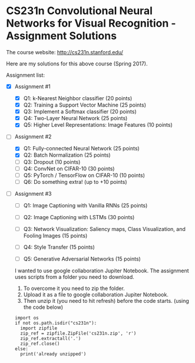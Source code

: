 
CS231n Convolutional Neural Networks for Visual Recognition - Assignment Solutions
===============

The course website: http://cs231n.stanford.edu/

Here are my solutions for this above course (Spring 2017).

Assignment list:

 - [X] Assignment #1
 	- [X] Q1: k-Nearest Neighbor classifier (20 points) 
 	- [X] Q2: Training a Support Vector Machine (25 points) 
 	- [X] Q3: Implement a Softmax classifier (20 points)
 	- [X] Q4: Two-Layer Neural Network (25 points) 
 	- [X] Q5: Higher Level Representations: Image Features (10 points)
    
 - [ ] Assignment #2
 	- [X] Q1: Fully-connected Neural Network (25 points)
 	- [X] Q2: Batch Normalization (25 points)
 	- [ ] Q3: Dropout (10 points)
 	- [ ] Q4: ConvNet on CIFAR-10 (30 points)
    - [ ] Q5: PyTorch / TensorFlow on CIFAR-10 (10 points)
    - [ ] Q6: Do something extra! (up to +10 points)
    
 - [ ] Assignment #3
 	- [ ] Q1: Image Captioning with Vanilla RNNs (25 points)
 	- [ ] Q2: Image Captioning with LSTMs (30 points)
    - [ ] Q3: Network Visualization: Saliency maps, Class Visualization, and Fooling Images (15 points)
 	- [ ] Q4: Style Transfer (15 points)
 	- [ ] Q5: Generative Adversarial Networks (15 points)
	
	
	I wanted to use google collaboration Jupiter Notebook.
	The assignment uses scripts from a folder you need to download.
	1. To overcome it you need to zip the folder. 
	2. Upload it as a file to google collaboration Jupiter Notebook.
	3. Then unzip it (you need to hit refresh) before the code starts. (using the code below)
	
	
	```
	import os
	if not os.path.isdir("cs231n"):
	  import zipfile
	  zip_ref = zipfile.ZipFile('cs231n.zip', 'r')
	  zip_ref.extractall('.')
	  zip_ref.close()		
	else:
	  print('already unzipped')	
	```
	
	
	
	
	
	
	
	
	
